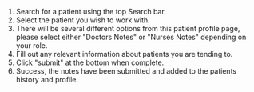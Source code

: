 1. Search for a patient using the top Search bar.
2. Select the patient you wish to work with. 
3. There will be several different options from this patient profile page, please select either "Doctors Notes" or "Nurses Notes" depending on your role. 
4. Fill out any relevant information about patients you are tending to.  
5. Click "submit" at the bottom when complete.
6. Success, the notes have been submitted and added to the patients history and profile.   